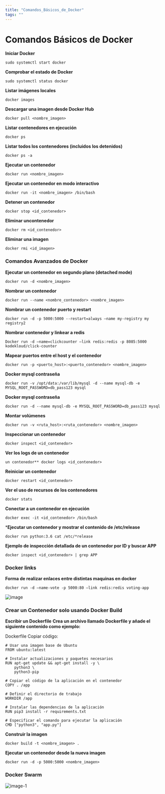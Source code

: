 ```yaml
---
title: "Comandos_Básicos_de_Docker"
tags: ""
---
```



# Comandos Básicos de Docker


**Iniciar Docker**  

```shell
sudo systemctl start docker
```

**Comprobar el estado de Docker**  

```shell  
sudo systemctl status docker
```

**Listar imágenes locales**  


```shell
docker images
```

**Descargar una imagen desde Docker Hub**  

```shell
docker pull <nombre_imagen>  
```

**Listar contenedores en ejecución**

```shell 
docker ps  
```

**Listar todos los contenedores (incluidos los detenidos)**

```shell  
docker ps -a  
```

**Ejecutar un contenedor**

```shell 
docker run <nombre_imagen>  
```

**Ejecutar un contenedor en modo interactivo**

```shell   
docker run -it <nombre_imagen> /bin/bash
```  

**Detener un contenedor** 

```shell 
docker stop <id_contenedor>  
```

**Eliminar uncontenedor**

```shell 
docker rm <id_contenedor>
``` 

**Eliminar una imagen**

```shell  
docker rmi <id_imagen>  
```

### Comandos Avanzados de Docker ### 
**Ejecutar un contenedor en segundo plano (detached mode)**  

```shell
docker run -d <nombre_imagen>  
```

**Nombrar un contenedor**

```shell 
docker run --name <nombre_contenedor> <nombre_imagen>
```

**Nombrar un contenedor** 
**puerto y restart**

```shell
docker run -d -p 5000:5000 --restart=always –name my-registry my registry2
```

**Nombrar contenedor y linkear a redis**

```shell
Docker run -d –name=clickcounter –link redis:redis -p 8085:5000 kodekloud/click-counter
``` 

**Mapear puertos entre el host y el contenedor**  

```shell
docker run -p <puerto_host>:<puerto_contenedor> <nombre_imagen>  
```
**Docker mysql contraseña**

```shell
docker run -v /opt/data:/var/lib/mysql -d --name mysql-db -e MYSQL_ROOT_PASSWORD=db_pass123 mysql
```

**Docker mysql contraseña**

```shell
docker run -d --name mysql-db -e MYSQL_ROOT_PASSWORD=db_pass123 mysql
```

**Montar volúmenes**

```shell  
docker run -v <ruta_host>:<ruta_contenedor> <nombre_imagen>  
```

**Inspeccionar un contenedor**

```shell  
docker inspect <id_contenedor> 
``` 

**Ver los logs de un contenedor**

```shell
un contenedor** docker logs <id_contenedor>
```  

**Reiniciar un contenedor**

```shell  
docker restart <id_contenedor>  
```

**Ver el uso de recursos de los contenedores**

```shell 
docker stats  
```

**Conectar a un contenedor en ejecución**

```shell
docker exec -it <id_contenedor> /bin/bash  
```

***Ejecutar un contenedor y mostrar el contenido de /etc/release**

```shell  
docker run python:3.6 cat /etc/*release  
```

**Ejemplo de inspección detallada de un contenedor por ID y buscar APP**  

```shell
docker inspect <id_contenedor> | grep APP  
```

### Docker links ###
**Forma de realizar enlaces entre distintas maquinas en docker**

```shell
docker run -d –name-vote -p 5000:80 –link redis:redis voting-app
```

![image](https://github.com/user-attachments/assets/a5e55f7b-5b11-4079-ba6f-f5be8a0d96e2)

### Crear un Contenedor solo usando Docker Build ###
**Escribir un Dockerfile**
**Crea un archivo llamado Dockerfile y añade el siguiente contenido como ejemplo:**

Dockerfile
Copiar código:
```shell
# Usar una imagen base de Ubuntu
FROM ubuntu:latest

# Instalar actualizaciones y paquetes necesarios
RUN apt-get update && apt-get install -y \
    python3 \
    python3-pip

# Copiar el código de la aplicación en el contenedor
COPY . /app

# Definir el directorio de trabajo
WORKDIR /app

# Instalar las dependencias de la aplicación
RUN pip3 install -r requirements.txt

# Especificar el comando para ejecutar la aplicación
CMD ["python3", "app.py"]
```

**Construir la imagen**

```shell
docker build -t <nombre_imagen> .
```

**Ejecutar un contenedor desde la nueva imagen**

```shell
docker run -d -p 5000:5000 <nombre_imagen>
```

### Docker Swarm ###


![image-1](https://github.com/user-attachments/assets/8d17cbaf-1e26-4337-9a3f-a7267d28d19c)



